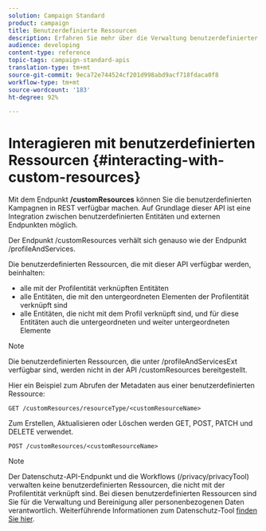 ```yaml
---
solution: Campaign Standard
product: campaign
title: Benutzerdefinierte Ressourcen
description: Erfahren Sie mehr über die Verwaltung benutzerdefinierter Ressourcen mit APIs.
audience: developing
content-type: reference
topic-tags: campaign-standard-apis
translation-type: tm+mt
source-git-commit: 9eca72e744524cf201d998abd9acf718fdaca0f8
workflow-type: tm+mt
source-wordcount: '183'
ht-degree: 92%

---
```



# Interagieren mit benutzerdefinierten Ressourcen {#interacting-with-custom-resources}

Mit dem Endpunkt **/customResources** können Sie die benutzerdefinierten Kampagnen in REST verfügbar machen. Auf Grundlage dieser API ist eine Integration zwischen benutzerdefinierten Entitäten und externen Endpunkten möglich.

Der Endpunkt /customResources verhält sich genauso wie der Endpunkt /profileAndServices.

Die benutzerdefinierten Ressourcen, die mit dieser API verfügbar werden, beinhalten:

* alle mit der Profilentität verknüpften Entitäten
* alle Entitäten, die mit den untergeordneten Elementen der Profilentität verknüpft sind
* alle Entitäten, die nicht mit dem Profil verknüpft sind, und für diese Entitäten auch die untergeordneten und weiter untergeordneten Elemente

>[!NOTE]
>Die benutzerdefinierten Ressourcen, die unter /profileAndServicesExt verfügbar sind, werden nicht in der API /customResources bereitgestellt.

Hier ein Beispiel zum Abrufen der Metadaten aus einer benutzerdefinierten Ressource:

```
GET /customResources/resourceType/<customResourceName>
```

Zum Erstellen, Aktualisieren oder Löschen werden GET, POST, PATCH und DELETE verwendet.

```
POST /customResources/<customResourceName>
```

>[!NOTE]
>Der Datenschutz-API-Endpunkt und die Workflows (/privacy/privacyTool) verwalten keine benutzerdefinierten Ressourcen, die nicht mit der Profilentität verknüpft sind.
>Bei diesen benutzerdefinierten Ressourcen sind Sie für die Verwaltung und Bereinigung aller personenbezogenen Daten verantwortlich. Weiterführende Informationen zum Datenschutz-Tool [finden Sie hier](../../api/using/creating-a-privacy-request.md).


